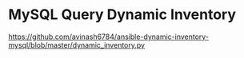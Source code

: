 # MySQL Query Dynamic Inventory

https://github.com/avinash6784/ansible-dynamic-inventory-mysql/blob/master/dynamic_inventory.py

